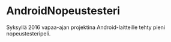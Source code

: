 # AndroidNopeustesteri

Syksyllä 2016 vapaa-ajan projektina Android-laitteille tehty pieni nopeustesteripeli.
